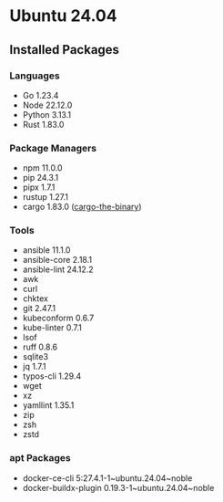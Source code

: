 # Ubuntu 24.04

## Installed Packages

### Languages

- Go 1.23.4
- Node 22.12.0
- Python 3.13.1
- Rust 1.83.0

### Package Managers

- npm 11.0.0
- pip 24.3.1
- pipx 1.7.1
- rustup 1.27.1
- cargo 1.83.0 ([cargo-the-binary](https://github.com/rust-lang/cargo/blob/master/src/cargo/version.rs))

### Tools

- ansible 11.1.0
- ansible-core 2.18.1
- ansible-lint 24.12.2
- awk
- curl
- chktex
- git 2.47.1
- kubeconform 0.6.7
- kube-linter 0.7.1
- lsof
- ruff 0.8.6
- sqlite3
- jq 1.7.1
- typos-cli 1.29.4
- wget
- xz
- yamllint 1.35.1
- zip
- zsh
- zstd

### apt Packages

- docker-ce-cli 5:27.4.1-1\~ubuntu.24.04\~noble
- docker-buildx-plugin 0.19.3-1\~ubuntu.24.04\~noble
